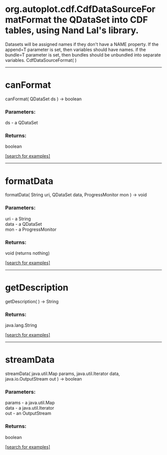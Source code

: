 # org.autoplot.cdf.CdfDataSourceFormatFormat the QDataSet into CDF tables, using Nand Lal's library.
 Datasets will be assigned names if they don't have a NAME property.
 If the append=T parameter is set, then variables should have names.
 if the bundle=T parameter is set, then bundles should be unbundled into separate variables.
CdfDataSourceFormat( )


***
<a name="canFormat"></a>
# canFormat
canFormat( QDataSet ds ) &rarr; boolean



### Parameters:
ds - a QDataSet

### Returns:
boolean


<a href="https://github.com/autoplot/dev/search?q=canFormat&unscoped_q=canFormat">[search for examples]</a>

***
<a name="formatData"></a>
# formatData
formatData( String uri, QDataSet data, ProgressMonitor mon ) &rarr; void



### Parameters:
uri - a String
<br>data - a QDataSet
<br>mon - a ProgressMonitor

### Returns:
void (returns nothing)


<a href="https://github.com/autoplot/dev/search?q=formatData&unscoped_q=formatData">[search for examples]</a>

***
<a name="getDescription"></a>
# getDescription
getDescription(  ) &rarr; String



### Returns:
java.lang.String


<a href="https://github.com/autoplot/dev/search?q=getDescription&unscoped_q=getDescription">[search for examples]</a>

***
<a name="streamData"></a>
# streamData
streamData( java.util.Map params, java.util.Iterator data, java.io.OutputStream out ) &rarr; boolean



### Parameters:
params - a java.util.Map
<br>data - a java.util.Iterator
<br>out - an OutputStream

### Returns:
boolean


<a href="https://github.com/autoplot/dev/search?q=streamData&unscoped_q=streamData">[search for examples]</a>

